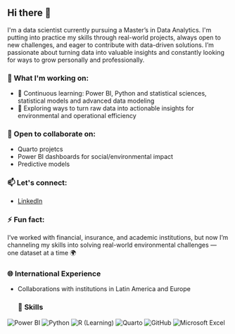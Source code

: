 ## Hi there 👋



I'm a data scientist currently pursuing a Master’s in Data Analytics. I'm putting into practice my skills through real-world projects, always open to new challenges, and eager to contribute with data-driven solutions. I’m passionate about turning data into valuable insights and constantly looking for ways to grow personally and professionally.

### 🌊 What I'm working on:
- 🧠  Continuous learning: Power BI, Python and statistical sciences, statistical models and advanced data modeling
- 🧪 Exploring ways to turn raw data into actionable insights for environmental and operational efficiency

### 🤝 Open to collaborate on:
- Quarto projetcs
- Power BI dashboards for social/environmental impact
- Predictive models

### 📫 Let's connect:
- [LinkedIn](https://www.linkedin.com/in/brandonth/)


### ⚡ Fun fact:
I’ve worked with financial, insurance, and academic institutions, but now I’m channeling my skills into solving real-world environmental challenges — one dataset at a time 🌍

### 🌐 International Experience
- Collaborations with institutions in Latin America and Europe

  ### 🏅 Skills

![Power BI](https://img.shields.io/badge/Power%20BI-FAE500?style=for-the-badge&logo=powerbi&logoColor=black)
![Python](https://img.shields.io/badge/Python-3670A0?style=for-the-badge&logo=python&logoColor=white)
![R (Learning)](https://img.shields.io/badge/R-276DC3?style=for-the-badge&logo=r&logoColor=white)
![Quarto](https://img.shields.io/badge/Quarto-302683?style=for-the-badge&logo=data&logoColor=white)
![GitHub](https://img.shields.io/badge/GitHub-181717?style=for-the-badge&logo=github&logoColor=white)
![Microsoft Excel](https://img.shields.io/badge/Excel-217346?style=for-the-badge&logo=microsoft-excel&logoColor=white)



